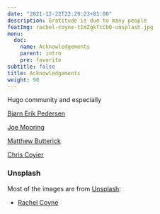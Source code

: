 ```yaml
---
date: "2021-12-22T22:29:23+01:00"
description: Gratitude is due to many people
featImg: rachel-coyne-tImZgkTcCbQ-unsplash.jpg
menu:
  doc:
    name: Acknowledgements
    parent: intro
    pre: favorite
subtitle: false
title: Acknowledgements
weight: 90
---
```


Hugo community and especially

[Bjørn Erik Pedersen][bep]

[Joe Mooring][jm]

[Matthew Butterick][pt]

[Chris Coyier][cc]

### Unsplash

Most of the images are from [Unsplash](https://unsplash.com/):

- [Rachel Coyne](https://unsplash.com/@rachelcoyne)

[bep]: https://discourse.gohugo.io/u/bep/summary
[jm]: https://discourse.gohugo.io/u/jmooring/summary
[pt]: https://practicaltypography.com/
[cc]: https://css-tricks.com/author/chriscoyier/
